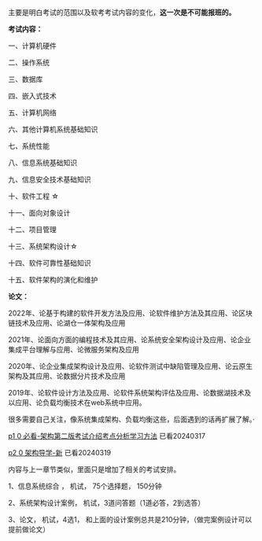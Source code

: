 

主要是明白考试的范围以及软考考试内容的变化，**这一次是不可能报班的。**



**考试内容：**

一、计算机硬件

二、操作系统

三、数据库

四、嵌入式技术

五、计算机网络

六、其他计算机系统基础知识

七、系统性能

八、信息系统基础知识

九、信息安全技术基础知识

十、软件工程 ☆

十一、面向对象设计

十二、项目管理

十三、系统架构设计☆

十四、软件可靠性基础知识

十五、软件架构的演化和维护



**论文：**

2022年、论基于构建的软件开发方法及应用、论软件维护方法及其应用、论区块链技术及应用、论湖仓一体架构及应用

2021年、论面向方面的编程技术及其应用、论系统安全架构设计及应用、论企业集成平台理解与应用、论微服务架构及应用

2020年、论企业集成架构设计及应用、论软件测试中缺陷管理及应用、论云原生架构及其应用、论数据分片技术及应用

2019年、论软件设计方法及应用、论软件系统架构评估及应用、论数据湖技术及以应用、论负载均衡技术在web系统中应用。



很多需要自己关注，像系统集成架构、负载均衡这些，后面遇到的话再扩展了解。·

[p1 0 必看-架构第二版考试介绍考点分析学习方法](https://www.bilibili.com/video/BV1Dy4y1a71j/?p=1&vd_source=35e7dde81183ac464990a0a0ab794bce) 已看20240317

[p2 0 架构导学-新](https://www.bilibili.com/video/BV1Dy4y1a71j?p=2&vd_source=35e7dde81183ac464990a0a0ab794bce) 已看20240319 

内容与上一章节类似，里面只是增加了相关的考试安排。

1、信息系统综合 ， 机试， 75个选择题， 150分钟

2、系统架构设计案例， 机试，3道问答题（1道必答，2到选答）

3、论文， 机试，4选1， 和上面的设计案例总共是210分钟，（做完案例设计可以提前做论文）





